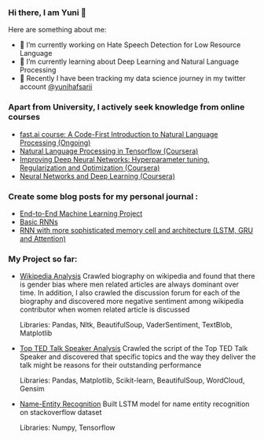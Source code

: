 ### Hi there, I am Yuni 👋



Here are something about me:

- 🔭 I’m currently working on Hate Speech Detection for Low Resource Language 
- 🌱 I’m currently learning about Deep Learning and Natural Language Processing
- 💬 Recently I have been tracking my data science journey in my twitter account [@yunihafsarii](https://twitter.com/yunihafsarii)

### Apart from University, I actively seek knowledge from online courses
- [fast.ai course: A Code-First Introduction to Natural Language Processing (Ongoing)](https://www.fast.ai/2019/07/08/fastai-nlp/)
- [Natural Language Processing in Tensorflow (Coursera)](https://www.coursera.org/account/accomplishments/verify/KXQYERBDRXVK)
- [Improving Deep Neural Networks: Hyperparameter tuning, Regularization and Optimization (Coursera)](https://www.coursera.org/account/accomplishments/verify/GZCLJKW8PPC8)
- [Neural Networks and Deep Learning (Coursera)](https://www.coursera.org/account/accomplishments/verify/ZYUY9C8Q4ZRA)

### Create some blog posts for my personal journal :
- [End-to-End Machine Learning Project](https://medium.com/@yyunisari158/end-to-end-machine-learning-project-b3387aabde3c)
- [Basic RNNs](https://medium.com/@yyunisari158/basic-rnns-1c4b18d70a3f)
- [RNN with more sophisticated memory cell and architecture (LSTM, GRU and Attention)](https://medium.com/@yyunisari158/rnn-with-more-sophisticated-memory-cell-and-architecture-lstm-gru-and-attention-528fc942d5af)

### My Project so far:
- [Wikipedia Analysis](https://github.com/yunihafsarii/gender-classification-NLP) 
  Crawled biography on wikipedia and found that there is gender bias where men related articles are always dominant over time. In addition, I also crawled the  discussion forum for each of the biography and discovered more negative sentiment among wikipedia contributor when women related article is discussed
  
  Libraries: Pandas, Nltk, BeautifulSoup, VaderSentiment, TextBlob, Matplotlib
  
- [Top TED Talk Speaker Analysis](https://github.com/yunihafsarii/TED-Talk-Top-Speaker-analysis-through-NLP-)
  Crawled the script of the Top TED Talk Speaker and discovered that specific topics and the way they deliver the talk might be reasons for their outstanding performance
  
  Libraries: Pandas, Matplotlib, Scikit-learn, BeautifulSoup, WordCloud, Gensim
  
- [Name-Entity Recognition](https://github.com/yunihafsarii/Name-Entity-Recognition)
  Built LSTM model for name entity recognition on stackoverflow dataset 
  
  Libraries: Numpy, Tensorflow 
  

